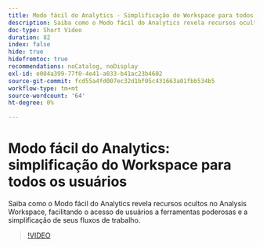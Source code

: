 ```yaml
---
title: Modo fácil do Analytics - Simplificação do Workspace para todos os usuários
description: Saiba como o Modo fácil do Analytics revela recursos ocultos no Analysis Workspace, facilitando o acesso de usuários a ferramentas poderosas e a simplificação de seus fluxos de trabalho.
doc-type: Short Video
duration: 82
index: false
hide: true
hidefromtoc: true
recommendations: noCatalog, noDisplay
exl-id: e004a399-77f0-4e41-a033-b41ac23b4602
source-git-commit: fcd55a4fd007ec32d1bf05c431663a01fbb534b5
workflow-type: tm+mt
source-wordcount: '64'
ht-degree: 0%

---
```


# Modo fácil do Analytics: simplificação do Workspace para todos os usuários

Saiba como o Modo fácil do Analytics revela recursos ocultos no Analysis Workspace, facilitando o acesso de usuários a ferramentas poderosas e a simplificação de seus fluxos de trabalho.

<!-- 62_S102_3442449_82_analytics-easy-mode-simplifying-workspace-for-all-users -->
>[!VIDEO](https://video.tv.adobe.com/v/3459720/?learn=on&enablevpops=true&captions=por_br)
